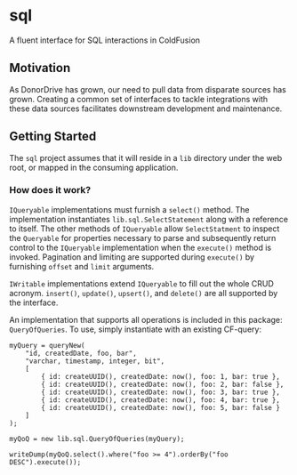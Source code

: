 # sql
A fluent interface for SQL interactions in ColdFusion

## Motivation
As DonorDrive has grown, our need to pull data from disparate sources has grown. Creating a common set of interfaces to tackle integrations with these data sources facilitates downstream development and maintenance.

## Getting Started
The `sql` project assumes that it will reside in a `lib` directory under the web root, or mapped in the consuming application.

### How does it work?
`IQueryable` implementations must furnish a `select()` method. The implementation instantiates `lib.sql.SelectStatement` along with a reference to itself. The other methods of `IQueryable` allow `SelectStatment` to inspect the `Queryable` for properties necessary to parse and subsequently return control to the `IQueryable` implementation when the `execute()` method is invoked. Pagination and limiting are supported during `execute()` by furnishing `offset` and `limit` arguments.

`IWritable` implementations extend `IQueryable` to fill out the whole CRUD acronym. `insert()`, `update()`, `upsert()`, and `delete()` are all supported by the interface.

An implementation that supports all operations is included in this package: `QueryOfQueries`. To use, simply instantiate with an existing CF-query:

```
myQuery = queryNew(
	"id, createdDate, foo, bar",
	"varchar, timestamp, integer, bit",
	[
		{ id: createUUID(), createdDate: now(), foo: 1, bar: true },
		{ id: createUUID(), createdDate: now(), foo: 2, bar: false },
		{ id: createUUID(), createdDate: now(), foo: 3, bar: true },
		{ id: createUUID(), createdDate: now(), foo: 4, bar: true },
		{ id: createUUID(), createdDate: now(), foo: 5, bar: false }
	]
);

myQoQ = new lib.sql.QueryOfQueries(myQuery);

writeDump(myQoQ.select().where("foo >= 4").orderBy("foo DESC").execute());
```
